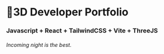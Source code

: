 # 🚀3D Developer Portfolio

### Javascript + React + TailwindCSS + Vite + ThreeJS
###### Incoming night is the best.
